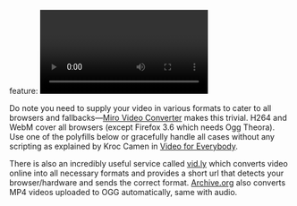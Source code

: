 feature: <video>
status: use
tags: polyfill gtie8
kind: html
polyfillurls: [Video.js](http://videojs.com/), [mediaelementjs](http://mediaelementjs.com/)

Do note you need to supply your video in various formats to cater to all browsers and fallbacks&mdash;[Miro Video Converter](http://www.mirovideoconverter.com/) makes this trivial. H264 and WebM cover all browsers (except Firefox 3.6 which needs Ogg Theora). Use one of the polyfills below or gracefully handle all cases without any scripting as explained by Kroc Camen in [Video for Everybody](http://camendesign.com/code/video_for_everybody).

There is also an incredibly useful service called [vid.ly](http://vid.ly) which converts video online into all necessary formats and provides a short url that detects your browser/hardware and sends the correct format. [Archive.org](http://archive.org) also converts MP4 videos uploaded to OGG automatically, same with audio.

